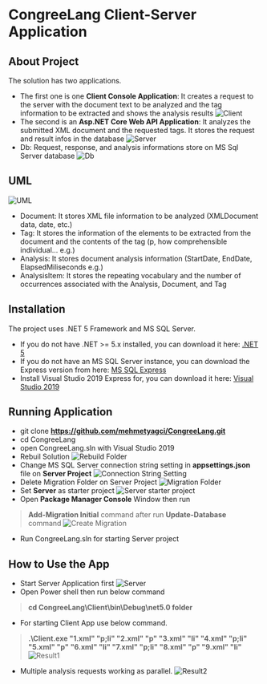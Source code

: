 # CongreeLang Client-Server Application
## About Project
The solution has two applications. 
- The first one is one **Client Console Application**: It creates a request to the server with the document text to be analyzed and the tag information to be extracted and shows the analysis results
![Client](https://github.com/mehmetyagci/CongreeLang/blob/master/screehshots/1ClientApp.png)
- The second is an **Asp.NET Core Web API Application**: It analyzes the submitted XML document and the requested tags. It stores the request and result infos in the database
![Server](https://github.com/mehmetyagci/CongreeLang/blob/master/screehshots/2Server.png)
- Db: Request, response, and analysis informations store on MS Sql Server database
![Db](https://github.com/mehmetyagci/CongreeLang/blob/master/screehshots/3Db.png)

## UML
![UML](https://github.com/mehmetyagci/CongreeLang/blob/master/screehshots/4UML_Diagram.png)
 - Document: It stores XML file information to be analyzed (XMLDocument data, date, etc.)
 - Tag: It stores the information of the elements to be extracted from the document and the contents of the tag (p, how comprehensible individual...  e.g.)
 - Analysis: It stores document analysis information (StartDate, EndDate, ElapsedMiliseconds e.g.)
 - AnalysisItem: It stores the repeating vocabulary and the number of occurrences associated with the Analysis, Document, and Tag

## Installation 
The project uses .NET 5 Framework and MS SQL Server. 
 - If you do not have .NET >= 5.x installed, you can download it here: [.NET 5](https://dotnet.microsoft.com/download/dotnet/5.0)
 - If you do not have an MS SQL Server instance, you can download the Express version from here: [MS SQL Express](https://www.microsoft.com/tr-tr/sql-server/sql-server-downloads)
 - Install Visual Studio 2019 Express for, you can download it here: [Visual Studio 2019](https://visualstudio.microsoft.com/tr/vs/express/) 

## Running Application
 - git clone **https://github.com/mehmetyagci/CongreeLang.git**
 - cd CongreeLang
 - open CongreeLang.sln with Visual Studio 2019
 - Rebuil Solution
![Rebuild Folder](https://github.com/mehmetyagci/CongreeLang/blob/master/screehshots/7Rebuild.png)
 - Change MS SQL Server connection string setting in **appsettings.json** file on **Server Project**
![Connection String Setting](https://github.com/mehmetyagci/CongreeLang/blob/master/screehshots/5ConnString.png)
 - Delete Migration Folder on Server Project
![Migration Folder](https://github.com/mehmetyagci/CongreeLang/blob/master/screehshots/6DeleteMigrationFolder.png)
 - Set **Server** as starter project
![Server starter project](https://github.com/mehmetyagci/CongreeLang/blob/master/screehshots/8SetServerStarterProject.png)
 - Open **Package Manager Console** Window then run 
 >**Add-Migration Initial** command after run 
 >**Update-Database** command
![Create Migration](https://github.com/mehmetyagci/CongreeLang/blob/master/screehshots/9CreateMigration.png)
 - Run CongreeLang.sln for starting Server project

## How to Use the App
 - Start Server Application first
![Server](https://github.com/mehmetyagci/CongreeLang/blob/master/screehshots/2Server.png)
- Open Power shell then run below command
> **cd CongreeLang\Client\bin\Debug\net5.0 folder**
- For starting Client App use below command.
> **.\Client.exe "1.xml" "p;li" "2.xml" "p" "3.xml" "li" "4.xml" "p;li" "5.xml" "p" "6.xml" "li" "7.xml" "p;li" "8.xml" "p" "9.xml" "li"**
![Result1](https://github.com/mehmetyagci/CongreeLang/blob/master/screehshots/10Result.png)
- Multiple analysis requests working as parallel.
![Result2](https://github.com/mehmetyagci/CongreeLang/blob/master/screehshots/11Result.png)
